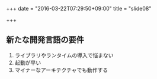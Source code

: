 +++
date = "2016-03-22T07:29:50+09:00"
title = "slide08"

+++
## 新たな開発言語の要件
1. ライブラリやランタイムの導入で悩まない
2. 起動が早い
3. マイナーなアーキテクチャでも動作する

